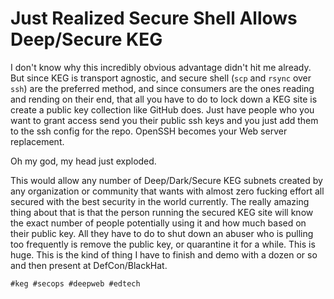 # Just Realized Secure Shell Allows Deep/Secure KEG

I don't know why this incredibly obvious advantage didn't hit me
already. But since KEG is transport agnostic, and secure shell (`scp`
and `rsync` over `ssh`) are the preferred method, and since consumers
are the ones reading and rending on their end, that all you have to do
to lock down a KEG site is create a public key collection like GitHub
does. Just have people who you want to grant access send you their
public ssh keys and you just add them to the ssh config for the repo.
OpenSSH becomes your Web server replacement.

Oh my god, my head just exploded.

This would allow any number of Deep/Dark/Secure KEG subnets created by
any organization or community that wants with almost zero fucking effort
all secured with the best security in the world currently. The really
amazing thing about that is that the person running the secured KEG site
will know the exact number of people potentially using it and how much
based on their public key. All they have to do to shut down an abuser
who is pulling too frequently is remove the public key, or quarantine it
for a while. This is huge. This is the kind of thing I have to finish
and demo with a dozen or so and then present at DefCon/BlackHat.

    #keg #secops #deepweb #edtech
